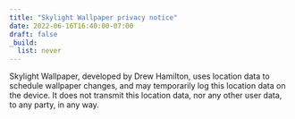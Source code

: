 ```yaml
---
title: "Skylight Wallpaper privacy notice"
date: 2022-06-16T16:40:00-07:00
draft: false
_build:
  list: never
---
```


Skylight Wallpaper, developed by Drew Hamilton, uses location data to schedule wallpaper changes,
and may temporarily log this location data on the device. It does not transmit this location data,
nor any other user data, to any party, in any way. 
